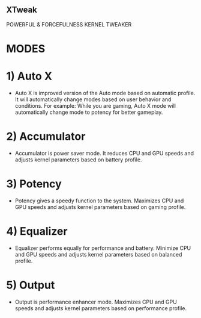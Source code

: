 ## XTweak
POWERFUL &amp; FORCEFULNESS KERNEL TWEAKER
# MODES
# 1) Auto X 
* Auto X is improved version of the Auto mode based on automatic profile. It will automatically change modes based on user behavior and conditions. For example: While you are gaming, Auto X mode will automatically change mode to potency for better gameplay.
# 2) Accumulator
* Accumulator is power saver mode. It reduces CPU and GPU speeds and adjusts kernel parameters based on battery profile.
# 3) Potency 
* Potency gives a speedy function to the system. Maximizes CPU and GPU speeds and adjusts kernel parameters based on gaming profile.
# 4) Equalizer 
* Equalizer performs equally for performance and battery. Minimize CPU and GPU speeds and adjusts kernel parameters based on balanced profile.
# 5) Output
* Output is performance enhancer mode. Maximizes CPU and GPU speeds and adjusts kernel parameters based on performance profile.
